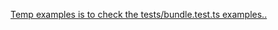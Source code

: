 [Temp examples is to check the tests/bundle.test.ts examples..](https://github.com/Credfin-Australia/credfin-client-node/blob/master/tests/bundle.test.ts)


